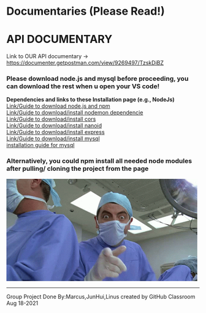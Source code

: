 # Documentaries (Please Read!)
# API DOCUMENTARY
Link to OUR API documentary -> https://documenter.getpostman.com/view/9269497/TzskDiBZ

### Please download node.js and mysql before proceeding, you can download the rest when u open your VS code!
<b>Dependencies and links to these Installation page (e.g., NodeJs) </b> <br>
[Link/Guide to download node.js and npm ](https://phoenixnap.com/kb/install-node-js-npm-on-windows) <br>
[Link/Guide to download/install nodemon dependencie](https://www.npmjs.com/package/nodemon) <br>
[Link/Guide to download/install cors](https://www.npmjs.com/package/cors) <br>
[Link/Guide to download/install nanoid](https://www.npmjs.com/package/nanoid) <br>
[Link/Guide to download/install express](https://www.npmjs.com/package/express) <br>
[Link/Guide to download/install mysql](https://www.npmjs.com/package/mysql) <br>
[installation guide for mysql](https://dev.mysql.com/doc/mysql-installation-excerpt/5.7/en/) <br>


### Alternatively, you could npm install all needed node modules after pulling/ cloning the project from the page <br> 

![mr_bean](./mrbean.gif)
 
---
Group Project Done By:Marcus,JunHui,Linus created by GitHub Classroom
Aug 18-2021


